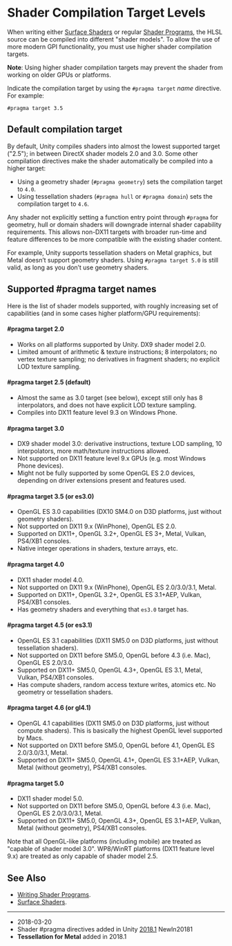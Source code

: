 # Shader Compilation Target Levels

When writing either [Surface Shaders](SL-SurfaceShaders) or regular
[Shader Programs](SL-ShaderPrograms), the HLSL source can be
compiled into different "shader models". 
To allow the use of more modern GPI functionality, you must use higher shader compilation targets. 

**Note**: Using higher shader compilation targets may prevent the shader from working on older GPUs or platforms.

Indicate the compilation target by using the  `#pragma target` *name* directive. For example:


```
#pragma target 3.5
```

## Default compilation target

By default, Unity compiles shaders into almost the lowest supported target ("2.5"); in between DirectX shader models 2.0 and 3.0. Some other compilation directives make the shader automatically be
compiled into a higher target:

* Using a geometry shader (`#pragma geometry`) sets the compilation target to `4.0`.
* Using tessellation shaders (`#pragma hull` or `#pragma domain`) sets the compilation target to `4.6`.

Any shader not explicitly setting a function entry point through `#pragma` for geometry, hull or domain shaders will downgrade internal shader capability requirements. This allows non-DX11 targets with broader run-time and feature differences to be more compatible with the existing shader content.

For example, Unity supports tessellation shaders on Metal graphics, but Metal doesn’t support geometry shaders. Using `#pragma target 5.0` is still valid, as long as you don’t use geometry shaders.


## Supported #pragma target names

Here is the list of shader models supported, with roughly increasing set of capabilities (and in some cases higher platform/GPU requirements):

#### #pragma target 2.0

* Works on all platforms supported by Unity. DX9 shader model 2.0.
* Limited amount of arithmetic & texture instructions; 8 interpolators; no vertex texture sampling; no derivatives in fragment shaders; no explicit LOD texture sampling.

#### #pragma target 2.5 (default)

* Almost the same as 3.0 target (see below), except still only
  has 8 interpolators, and does not have explicit LOD texture sampling.
* Compiles into DX11 feature level 9.3 on Windows Phone.

#### #pragma target 3.0

* DX9 shader model 3.0: derivative instructions, texture LOD sampling, 10 interpolators, more math/texture instructions allowed.
* Not supported on DX11 feature level 9.x GPUs (e.g. most Windows Phone devices).
* Might not be fully supported by some OpenGL ES 2.0 devices, depending on driver extensions present and features used.

#### #pragma target 3.5 (or es3.0)

* OpenGL ES 3.0 capabilities (DX10 SM4.0 on D3D platforms, just without geometry shaders).
* Not supported on DX11 9.x (WinPhone), OpenGL ES 2.0.
* Supported on DX11+, OpenGL 3.2+, OpenGL ES 3+, Metal, Vulkan, PS4/XB1 consoles.
* Native integer operations in shaders, texture arrays, etc.

#### #pragma target 4.0

* DX11 shader model 4.0.
* Not supported on DX11 9.x (WinPhone), OpenGL ES 2.0/3.0/3.1, Metal.
* Supported on DX11+, OpenGL 3.2+, OpenGL ES 3.1+AEP, Vulkan, PS4/XB1 consoles.
* Has geometry shaders and everything that `es3.0` target has.

#### #pragma target 4.5 (or es3.1)

* OpenGL ES 3.1 capabilities (DX11 SM5.0 on D3D platforms, just without tessellation shaders).
* Not supported on DX11 before SM5.0, OpenGL before 4.3 (i.e. Mac), OpenGL ES 2.0/3.0.
* Supported on DX11+ SM5.0, OpenGL 4.3+, OpenGL ES 3.1, Metal, Vulkan, PS4/XB1 consoles.
* Has compute shaders, random access texture writes, atomics etc. No geometry or tessellation shaders.

#### #pragma target 4.6 (or gl4.1)

* OpenGL 4.1 capabilities (DX11 SM5.0 on D3D platforms, just without compute shaders). This is basically the highest
  OpenGL level supported by Macs.
* Not supported on DX11 before SM5.0, OpenGL before 4.1, OpenGL ES 2.0/3.0/3.1, Metal.
* Supported on DX11+ SM5.0, OpenGL 4.1+, OpenGL ES 3.1+AEP, Vulkan, Metal (without geometry), PS4/XB1 consoles.

#### #pragma target 5.0

* DX11 shader model 5.0.
* Not supported on DX11 before SM5.0, OpenGL before 4.3 (i.e. Mac), OpenGL ES 2.0/3.0/3.1, Metal.
* Supported on DX11+ SM5.0, OpenGL 4.3+, OpenGL ES 3.1+AEP, Vulkan, Metal (without geometry), PS4/XB1 consoles.



Note that all OpenGL-like platforms (including mobile) are treated as "capable of shader model 3.0". WP8/WinRT platforms (DX11 feature level 9.x) are treated as only capable of shader model 2.5.


## See Also

* [Writing Shader Programs](SL-ShaderPrograms).
* [Surface Shaders](SL-SurfaceShaders).

---

* <span class="page-edit">2018-03-20  <!-- include IncludeTextAmendPageYesEdit --></span>
* <span class="page-history">Shader #pragma directives added in Unity [2018.1](https://docs.unity3d.com/2018.1/Documentation/Manual/30_search.html?q=newin20181) <span class="search-words">NewIn20181</span></span>
* <span class="page-history">__Tessellation for Metal__ added in 2018.1</span>

